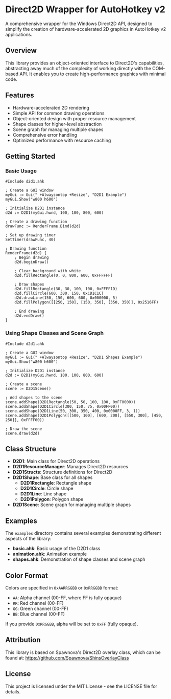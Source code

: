 # Direct2D Wrapper for AutoHotkey v2

A comprehensive wrapper for the Windows Direct2D API, designed to simplify the creation of hardware-accelerated 2D graphics in AutoHotkey v2 applications.

## Overview

This library provides an object-oriented interface to Direct2D's capabilities, abstracting away much of the complexity of working directly with the COM-based API. It enables you to create high-performance graphics with minimal code.

## Features

- Hardware-accelerated 2D rendering
- Simple API for common drawing operations
- Object-oriented design with proper resource management
- Shape classes for higher-level abstraction
- Scene graph for managing multiple shapes
- Comprehensive error handling
- Optimized performance with resource caching

## Getting Started

### Basic Usage

```autohotkey
#Include d2d1.ahk

; Create a GUI window
myGui := Gui(" +Alwaysontop +Resize", "D2D1 Example")
myGui.Show("w800 h600")

; Initialize D2D1 instance
d2d := D2D1(myGui.hwnd, 100, 100, 800, 600)

; Create a drawing function
drawFunc := RenderFrame.Bind(d2d)

; Set up drawing timer
SetTimer(drawFunc, 40)

; Drawing function
RenderFrame(d2d) {
    ; Begin drawing
    d2d.beginDraw()
    
    ; Clear background with white
    d2d.fillRectangle(0, 0, 800, 600, 0xFFFFFF)
    
    ; Draw shapes
    d2d.fillRectangle(30, 30, 100, 100, 0xFFFF1D)
    d2d.fillCircle(600, 300, 150, 0xCD1C1C)
    d2d.drawLine(150, 150, 600, 600, 0x000000, 5)
    d2d.fillPolygon([[250, 150], [150, 350], [350, 350]], 0x2516FF)
    
    ; End drawing
    d2d.endDraw()
}
```

### Using Shape Classes and Scene Graph

```autohotkey
#Include d2d1.ahk

; Create a GUI window
myGui := Gui(" +Alwaysontop +Resize", "D2D1 Shapes Example")
myGui.Show("w800 h600")

; Initialize D2D1 instance
d2d := D2D1(myGui.hwnd, 100, 100, 800, 600)

; Create a scene
scene := D2D1Scene()

; Add shapes to the scene
scene.addShape(D2D1Rectangle(50, 50, 100, 100, 0xFF0000))
scene.addShape(D2D1Circle(300, 150, 75, 0x00FF00))
scene.addShape(D2D1Line(50, 300, 350, 400, 0x0000FF, 3, 1))
scene.addShape(D2D1Polygon([[500, 100], [600, 200], [550, 300], [450, 250]], 0xFFFF00))

; Draw the scene
scene.draw(d2d)
```

## Class Structure

- **D2D1**: Main class for Direct2D operations
- **D2D1ResourceManager**: Manages Direct2D resources
- **D2D1Structs**: Structure definitions for Direct2D
- **D2D1Shape**: Base class for all shapes
  - **D2D1Rectangle**: Rectangle shape
  - **D2D1Circle**: Circle shape
  - **D2D1Line**: Line shape
  - **D2D1Polygon**: Polygon shape
- **D2D1Scene**: Scene graph for managing multiple shapes

## Examples

The `examples` directory contains several examples demonstrating different aspects of the library:

- **basic.ahk**: Basic usage of the D2D1 class
- **animation.ahk**: Animation example
- **shapes.ahk**: Demonstration of shape classes and scene graph

## Color Format

Colors are specified in `0xAARRGGBB` or `0xRRGGBB` format:
- `AA`: Alpha channel (00-FF, where FF is fully opaque)
- `RR`: Red channel (00-FF)
- `GG`: Green channel (00-FF)
- `BB`: Blue channel (00-FF)

If you provide `0xRRGGBB`, alpha will be set to `0xFF` (fully opaque).

## Attribution

This library is based on Spawnova's Direct2D overlay class, which can be found at: https://github.com/Spawnova/ShinsOverlayClass

## License

This project is licensed under the MIT License - see the LICENSE file for details.